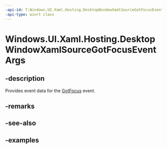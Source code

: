 ```yaml
---
-api-id: T:Windows.UI.Xaml.Hosting.DesktopWindowXamlSourceGotFocusEventArgs
-api-type: winrt class
---
```


<!-- Class syntax.
public class DesktopWindowXamlSourceGotFocusEventArgs
-->

# Windows.UI.Xaml.Hosting.DesktopWindowXamlSourceGotFocusEventArgs

## -description
Provides event data for the [GotFocus](desktopwindowxamlsource_gotfocus.md) event.

## -remarks

## -see-also

## -examples
